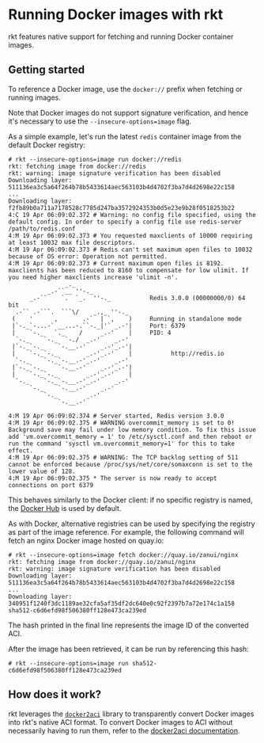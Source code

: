 # Running Docker images with rkt

rkt features native support for fetching and running Docker container images.

## Getting started

To reference a Docker image, use the `docker://` prefix when fetching or running images.

Note that Docker images do not support signature verification, and hence it's necessary to use the `--insecure-options=image` flag.

As a simple example, let's run the latest `redis` container image from the default Docker registry:

```
# rkt --insecure-options=image run docker://redis
rkt: fetching image from docker://redis
rkt: warning: image signature verification has been disabled
Downloading layer: 511136ea3c5a64f264b78b5433614aec563103b4d4702f3ba7d4d2698e22c158
...
Downloading layer: f2fb89b0a711a7178528c7785d247ba3572924353b0d5e23e9b28f0518253b22
4:C 19 Apr 06:09:02.372 # Warning: no config file specified, using the default config. In order to specify a config file use redis-server /path/to/redis.conf
4:M 19 Apr 06:09:02.373 # You requested maxclients of 10000 requiring at least 10032 max file descriptors.
4:M 19 Apr 06:09:02.373 # Redis can't set maximum open files to 10032 because of OS error: Operation not permitted.
4:M 19 Apr 06:09:02.373 # Current maximum open files is 8192. maxclients has been reduced to 8160 to compensate for low ulimit. If you need higher maxclients increase 'ulimit -n'.
                _._
           _.-``__ ''-._
      _.-``    `.  `_.  ''-._           Redis 3.0.0 (00000000/0) 64 bit
  .-`` .-```.  ```\/    _.,_ ''-._
 (    '      ,       .-`  | `,    )     Running in standalone mode
 |`-._`-...-` __...-.``-._|'` _.-'|     Port: 6379
 |    `-._   `._    /     _.-'    |     PID: 4
  `-._    `-._  `-./  _.-'    _.-'
 |`-._`-._    `-.__.-'    _.-'_.-'|
 |    `-._`-._        _.-'_.-'    |           http://redis.io
  `-._    `-._`-.__.-'_.-'    _.-'
 |`-._`-._    `-.__.-'    _.-'_.-'|
 |    `-._`-._        _.-'_.-'    |
  `-._    `-._`-.__.-'_.-'    _.-'
      `-._    `-.__.-'    _.-'
          `-._        _.-'
              `-.__.-'

4:M 19 Apr 06:09:02.374 # Server started, Redis version 3.0.0
4:M 19 Apr 06:09:02.375 # WARNING overcommit_memory is set to 0! Background save may fail under low memory condition. To fix this issue add 'vm.overcommit_memory = 1' to /etc/sysctl.conf and then reboot or run the command 'sysctl vm.overcommit_memory=1' for this to take effect.
4:M 19 Apr 06:09:02.375 # WARNING: The TCP backlog setting of 511 cannot be enforced because /proc/sys/net/core/somaxconn is set to the lower value of 128.
4:M 19 Apr 06:09:02.375 * The server is now ready to accept connections on port 6379
```

This behaves similarly to the Docker client: if no specific registry is named, the [Docker Hub](https://index.docker.io/v1/) is used by default.

As with Docker, alternative registries can be used by specifying the registry as part of the image reference.
For example, the following command will fetch an nginx Docker image hosted on quay.io:

```
# rkt --insecure-options=image fetch docker://quay.io/zanui/nginx
rkt: fetching image from docker://quay.io/zanui/nginx
rkt: warning: image signature verification has been disabled
Downloading layer: 511136ea3c5a64f264b78b5433614aec563103b4d4702f3ba7d4d2698e22c158
...
Downloading layer: 340951f1240f3dc1189ae32cfa5af35df2dc640e0c92f2397b7a72e174c1a158
sha512-c6d6efd98f506380ff128e473ca239ed
```

The hash printed in the final line represents the image ID of the converted ACI.

After the image has been retrieved, it can be run by referencing this hash:

```
# rkt --insecure-options=image run sha512-c6d6efd98f506380ff128e473ca239ed
```

## How does it work?

rkt leverages the [`docker2aci`](https://github.com/appc/docker2aci) library to transparently convert Docker images into rkt's native ACI format.
To convert Docker images to ACI without necessarily having to run them, refer to the [docker2aci documentation](https://github.com/appc/docker2aci/blob/master/README.md).

